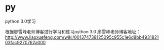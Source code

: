 # py
python 3.0学习

根据廖雪峰老师博客进行学习和练习python 3.0
廖雪峰老师博客地址：http://www.liaoxuefeng.com/wiki/001374738125095c955c1e6d8bb493182103fac9270762a000
